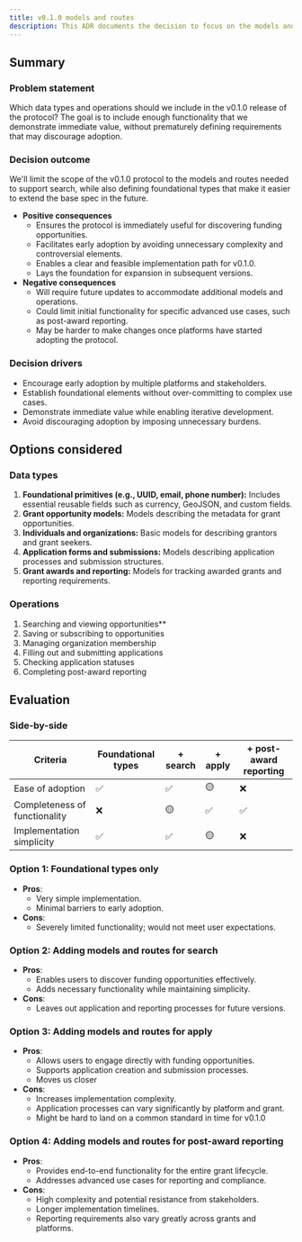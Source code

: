 ```yaml
---
title: v0.1.0 models and routes
description: This ADR documents the decision to focus on the models and routes needed for search.
---
```


## Summary

### Problem statement

Which data types and operations should we include in the v0.1.0 release of the protocol? The goal is to include enough functionality that we demonstrate immediate value, without prematurely defining requirements that may discourage adoption.

### Decision outcome

We'll limit the scope of the v0.1.0 protocol to the models and routes needed to support search, while also defining foundational types that make it easier to extend the base spec in the future.

- **Positive consequences**
  - Ensures the protocol is immediately useful for discovering funding opportunities.
  - Facilitates early adoption by avoiding unnecessary complexity and controversial elements.
  - Enables a clear and feasible implementation path for v0.1.0.
  - Lays the foundation for expansion in subsequent versions.
- **Negative consequences**
  - Will require future updates to accommodate additional models and operations.
  - Could limit initial functionality for specific advanced use cases, such as post-award reporting.
  - May be harder to make changes once platforms have started adopting the protocol.

### Decision drivers

- Encourage early adoption by multiple platforms and stakeholders.
- Establish foundational elements without over-committing to complex use cases.
- Demonstrate immediate value while enabling iterative development.
- Avoid discouraging adoption by imposing unnecessary burdens.

## Options considered

### Data types

1. **Foundational primitives (e.g., UUID, email, phone number):** Includes essential reusable fields such as currency, GeoJSON, and custom fields.
2. **Grant opportunity models:** Models describing the metadata for grant opportunities.
3. **Individuals and organizations:** Basic models for describing grantors and grant seekers.
4. **Application forms and submissions:** Models describing application processes and submission structures.
5. **Grant awards and reporting:** Models for tracking awarded grants and reporting requirements.

### Operations

1. Searching and viewing opportunities\*\*
2. Saving or subscribing to opportunities
3. Managing organization membership
4. Filling out and submitting applications
5. Checking application statuses
6. Completing post-award reporting

## Evaluation

### Side-by-side

| Criteria                      | Foundational types | + search | + apply | + post-award reporting |
| ----------------------------- | ------------------ | -------- | ------- | ---------------------- |
| Ease of adoption              | ✅                 | ✅       | 🟡      | ❌                     |
| Completeness of functionality | ❌                 | 🟡       | ✅      | ✅                     |
| Implementation simplicity     | ✅                 | ✅       | 🟡      | ❌                     |

### Option 1: Foundational types only

- **Pros**:
  - Very simple implementation.
  - Minimal barriers to early adoption.
- **Cons**:
  - Severely limited functionality; would not meet user expectations.

### Option 2: Adding models and routes for search

- **Pros**:
  - Enables users to discover funding opportunities effectively.
  - Adds necessary functionality while maintaining simplicity.
- **Cons**:
  - Leaves out application and reporting processes for future versions.

### Option 3: Adding models and routes for apply

- **Pros**:
  - Allows users to engage directly with funding opportunities.
  - Supports application creation and submission processes.
  - Moves us closer
- **Cons**:
  - Increases implementation complexity.
  - Application processes can vary significantly by platform and grant.
  - Might be hard to land on a common standard in time for v0.1.0

### Option 4: Adding models and routes for post-award reporting

- **Pros**:
  - Provides end-to-end functionality for the entire grant lifecycle.
  - Addresses advanced use cases for reporting and compliance.
- **Cons**:
  - High complexity and potential resistance from stakeholders.
  - Longer implementation timelines.
  - Reporting requirements also vary greatly across grants and platforms.
